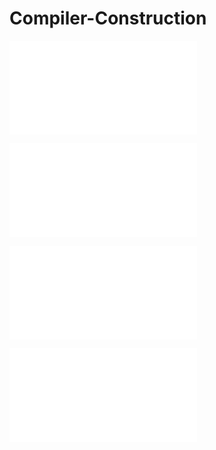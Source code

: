 # Compiler-Construction

![Chapter 1 : Introduction and History of Programming Languages](./Notes/introduction.markdown)

![Chapter 2 : Language Translation](./Notes/languageTranslation.markdown)

![Chapter 3 : Lexical Analysis](./Notes/lexicalAnalysis.markdown)

![Chapter 4 Syntax Analysis](./Notes/synatxAnalysis.markdown)
